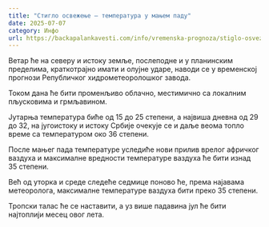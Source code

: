 ```yaml
---
title: "Стигло освежење – температура у мањем паду"
date: 2025-07-07
category: Инфо
url: https://backapalankavesti.com/info/vremenska-prognoza/stiglo-osvezenje-temperatura-u-manjem-padu/
---
```


Ветар ће на северу и истоку земље, послеподне и у планинским пределима, краткотрајно имати и олујне ударе, наводи се у временској прогнози Републичког хидрометеоролошког завода.

Током дана ће бити променљиво облачно, местимично са локалним пљусковима и грмљавином.

Јутарња температура биће од 15 до 25 степени, а највиша дневна од 29 до 32, на југоистоку и истоку Србије очекује се и даље веома топло време са температуром око 36 степени.

После мањег пада температуре уследиће нови прилив врелог афричког ваздуха и максималне вредности температуре ваздуха ће бити изнад 35 степени.

Већ од уторка и среде следеће седмице поново ће, према најавама метеоролога, максималне температуре ваздуха бити преко 35 степени.

Тропски талас ће се наставити, а уз више падавина јул ће бити најтоплији месец овог лета.
